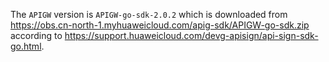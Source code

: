 The `APIGW` version is `APIGW-go-sdk-2.0.2` which is downloaded
from https://obs.cn-north-1.myhuaweicloud.com/apig-sdk/APIGW-go-sdk.zip
according to https://support.huaweicloud.com/devg-apisign/api-sign-sdk-go.html.
